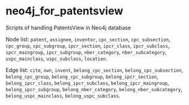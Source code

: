 # neo4j_for_patentsview
Scripts of handling PatentsView in Neo4j database

Node list: `patent`, `assignee`, `inventor`, `cpc_section`, `cpc_subsection`, `cpc_group`, `cpc_subgroup`, `ipcr_section`, `ipcr_class`, `ipcr_subclass`, `ipcr_maingroup`, `ipcr_subgroup`, `nber_category`, `nber_subcategory`, `uspc_mainclass`, `uspc_subclass`, `location`.

Edge list: `cite`, `own`, `invent`, `belong_cpc_section`, `belong_cpc_subsection`, `belong_cpc_group`, `belong_cpc_subgroup`, `belong_ipcr_section`, `belong_ipcr_class`, `belong_ipcr_subclass`, `belong_ipcr_maingroup`, `belong_ipcr_subgroup`, `belong_nber_category`, `belong_nber_subcategory`, `belong_uspc_mainclass`, `belong_uspc_subclass`.
